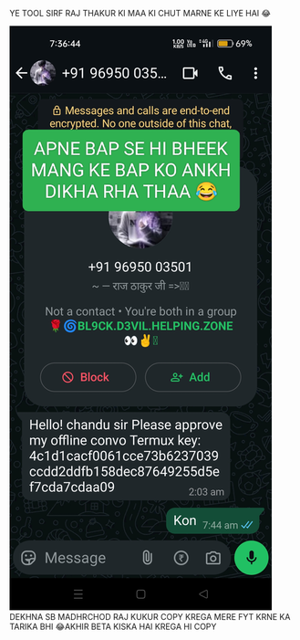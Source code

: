 YE TOOL SIRF RAJ THAKUR KI MAA KI CHUT MARNE KE LIYE HAI 😂

![img_1723715626893_1](https://raw.githubusercontent.com/Asad0787/new_tool/refs/heads/main/IMG_20250201_081534.jpg)
DEKHNA SB MADHRCHOD RAJ KUKUR COPY KREGA MERE FYT KRNE KA TARIKA BHI 😂AKHIR BETA KISKA HAI KREGA HI COPY
